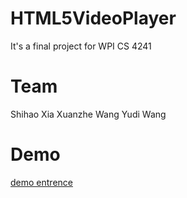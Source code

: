 # HTML5VideoPlayer
It's a final project for WPI CS 4241

# Team
Shihao Xia
Xuanzhe Wang
Yudi Wang

# Demo
[demo entrence](http://charlesxsh.github.io/HTML5VideoPlayer/)
